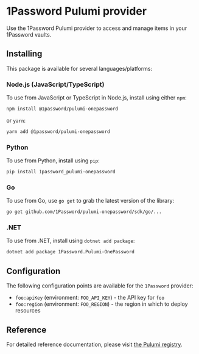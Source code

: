 # 1Password Pulumi provider

Use the 1Password Pulumi provider to access and manage items in your 1Password vaults.

## Installing

This package is available for several languages/platforms:

### Node.js (JavaScript/TypeScript)

To use from JavaScript or TypeScript in Node.js, install using either `npm`:

```bash
npm install @1password/pulumi-onepassword
```

or `yarn`:

```bash
yarn add @1password/pulumi-onepassword
```

### Python

To use from Python, install using `pip`:

<!-- TODO: Confirm that this namespace and package name are correct for Python. -->

```bash
pip install 1password_pulumi-onepassword
```

### Go

To use from Go, use `go get` to grab the latest version of the library:

<!-- TODO: Confirm that this path to the Go SDK is correct. -->
<!-- This should be straightforward to confirm once we build out everything to the sdk/ directory. -->

```bash
go get github.com/1Password/pulumi-onepassword/sdk/go/...
```

### .NET

To use from .NET, install using `dotnet add package`:

<!-- TODO: Confirm that this namespace and package name are correct for .NET. -->

```bash
dotnet add package 1Password.Pulumi-OnePassword
```

## Configuration

<!-- TODO: Add configuration options specific to the provider. -->

The following configuration points are available for the `1Password` provider:

- `foo:apiKey` (environment: `FOO_API_KEY`) - the API key for `foo`
- `foo:region` (environment: `FOO_REGION`) - the region in which to deploy resources

## Reference

<!-- TODO: Confirm that this URL to the API documentation is correct. -->

For detailed reference documentation, please visit [the Pulumi registry](https://www.pulumi.com/registry/packages/1Password/api-docs/).
